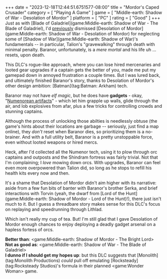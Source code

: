 +++
date = "2023-12-18T12:44:51.6751577-08:00"
title = "Mordor's Caped Crusader"
category = [ "Playing A Game" ]
game = [ "Middle-earth: Shadow of War - Desolation of Mordor" ]
platform = [ "PC" ]
rating = [ "Good" ]
+++
Just as with [Blade of Galadriel](game:Middle-earth: Shadow of War - The Blade of Galadriel), I'd [previously]($SiteBaseURL$2018/07/22/war-never-changes/) dismissed [Desolation of Mordor](game:Middle-earth: Shadow of War - Desolation of Mordor) for neglecting some of [Shadow of War](game:Middle-earth: Shadow of War)'s fundamentals -- in particular, Talion's "gravewalking" through death with minimal penalty.  Baranor, unfortunately, is a *mere mortal* and his life uh ... resets, upon death.

This DLC's rogue-like approach, where you can lose hired mercenaries and looted gear upgrades if a captain gets the better of you, made me put my gamepad down in annoyed frustration a couple times.  But I was lured back, and ultimately finished Baranor's story, thanks to Desolation of Mordor's other design ambition: [Batman](tag:Batman: Arkham) tech.

Baranor may not have *elf magic*, but he does have **gadgets** - okay, "[Numenorean artifacts](https://shadowofwar.fandom.com/wiki/N%C3%BAmen%C3%B3rean_Gauntlet)" - which let him grapple up walls, glide through the air, and lob explosives from afar, plus a few tricks for controlling crowds and stunning captains.

Although the process of unlocking those abilties is needlessly obtuse (the game's hints about their locations are garbage -- seriously, just find a map online), they *don't* reset when Baranor dies, so prioritizing them is a no-brainer.  And with a full utility belt, Baranor is a pretty unstoppable force, even without looted weapons or hired mercs.

Heck, after I'd collected all the Numenor tech, using it to plow through orc captains and outposts and the Shindram fortress was fairly trivial.  Not that I'm complaining; I *love* mowing down orcs.  With upgrades, Baranor can feel even more overpowered than Talion did, so long as he stops to refill his health kits every now and then.

It's a shame that Desolation of Mordor didn't aim higher with its narrative: aside from a few fun bits of banter with Baranor's brother Serka, and brief interactions with Torvin (yeah, the dwarf from [Lord of the Hunt](game:Middle-earth: Shadow of Mordor - Lord of the Hunt)!), there just isn't much to it.  But I guess a threadbare story makes sense for this DLC's focus on replaying and speedrunning through Lithlad.

Which isn't really my cup of tea.  But!  I'm still glad that I gave Desolation of Mordor enough chances to enjoy deploying a deadly gadget arsenal on a hapless fortess of orcs.

**Better than**: <game:Middle-earth: Shadow of Mordor - The Bright Lord>  
**Not as good as**: <game:Middle-earth: Shadow of War - The Blade of Galadriel>  
**I dunno if I should get my hopes up**: but this DLC suggests that [Monolith](tag:Monolith Productions) *could* pull off emulating [Rocksteady](tag:Rocksteady Studios)'s formula in their planned <game:Wonder Woman> game.
